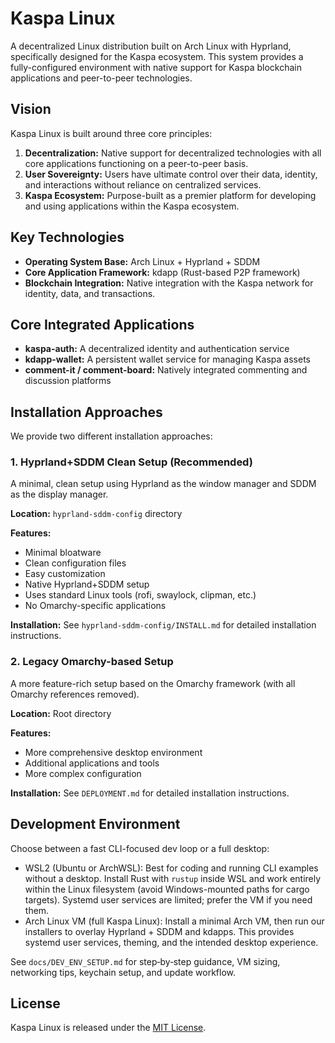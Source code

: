# Kaspa Linux

A decentralized Linux distribution built on Arch Linux with Hyprland, specifically designed for the Kaspa ecosystem. This system provides a fully-configured environment with native support for Kaspa blockchain applications and peer-to-peer technologies.

## Vision

Kaspa Linux is built around three core principles:

1. **Decentralization:** Native support for decentralized technologies with all core applications functioning on a peer-to-peer basis.
2. **User Sovereignty:** Users have ultimate control over their data, identity, and interactions without reliance on centralized services.
3. **Kaspa Ecosystem:** Purpose-built as a premier platform for developing and using applications within the Kaspa ecosystem.

## Key Technologies

* **Operating System Base:** Arch Linux + Hyprland + SDDM
* **Core Application Framework:** kdapp (Rust-based P2P framework)
* **Blockchain Integration:** Native integration with the Kaspa network for identity, data, and transactions.

## Core Integrated Applications

* **kaspa-auth:** A decentralized identity and authentication service
* **kdapp-wallet:** A persistent wallet service for managing Kaspa assets
* **comment-it / comment-board:** Natively integrated commenting and discussion platforms

## Installation Approaches

We provide two different installation approaches:

### 1. Hyprland+SDDM Clean Setup (Recommended)

A minimal, clean setup using Hyprland as the window manager and SDDM as the display manager.

**Location:** `hyprland-sddm-config` directory

**Features:**
- Minimal bloatware
- Clean configuration files
- Easy customization
- Native Hyprland+SDDM setup
- Uses standard Linux tools (rofi, swaylock, clipman, etc.)
- No Omarchy-specific applications

**Installation:**
See `hyprland-sddm-config/INSTALL.md` for detailed installation instructions.

### 2. Legacy Omarchy-based Setup

A more feature-rich setup based on the Omarchy framework (with all Omarchy references removed).

**Location:** Root directory

**Features:**
- More comprehensive desktop environment
- Additional applications and tools
- More complex configuration

**Installation:**
See `DEPLOYMENT.md` for detailed installation instructions.

## Development Environment

Choose between a fast CLI-focused dev loop or a full desktop:

- WSL2 (Ubuntu or ArchWSL): Best for coding and running CLI examples without a desktop. Install Rust with `rustup` inside WSL and work entirely within the Linux filesystem (avoid Windows-mounted paths for cargo targets). Systemd user services are limited; prefer the VM if you need them.
- Arch Linux VM (full Kaspa Linux): Install a minimal Arch VM, then run our installers to overlay Hyprland + SDDM and kdapps. This provides systemd user services, theming, and the intended desktop experience.

See `docs/DEV_ENV_SETUP.md` for step‑by‑step guidance, VM sizing, networking tips, keychain setup, and update workflow.

## License

Kaspa Linux is released under the [MIT License](https://opensource.org/licenses/MIT).
